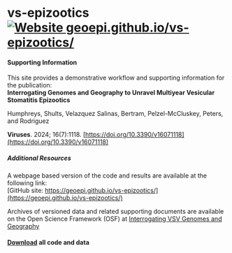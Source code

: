 # vs-epizootics [![Website geoepi.github.io/vs-epizootics/](https://img.shields.io/website-up-down-green-red/https/naereen.github.io.svg)](https://geoepi.github.io/vs-epizootics/)

#### Supporting Information  
This site provides a demonstrative workflow and supporting information for the publication:  
**Interrogating Genomes and Geography to Unravel Multiyear Vesicular Stomatitis Epizootics**  
  
Humphreys, Shults, Velazquez Salinas, Bertram, Pelzel-McCluskey, Peters, and  Rodriguez  
  
**Viruses**. 2024; 16(7):1118. [https://doi.org/10.3390/v16071118](https://doi.org/10.3390/v16071118)  
  
  
  
        
##### Additional Resources  
     
A webpage based version of the code and results are available at the following link:    
[GitHub site: https://geoepi.github.io/vs-epizootics/](https://geoepi.github.io/vs-epizootics/)  
  
Archives of versioned data and related supporting documents are available on the Open Science Framework (OSF) at [Interrogating VSV Genomes and Geography](https://osf.io/ghzfq/)  
   
#### <a class="github-button" href="https://github.com/geoepi/vs-epizootics/archive/refs/heads/main.zip" data-color-scheme="no-preference: dark; light: light; dark: dark;" data-icon="octicon-download" data-size="large" aria-label="Download buttons/github-buttons on GitHub">Download</a> all code and data 
